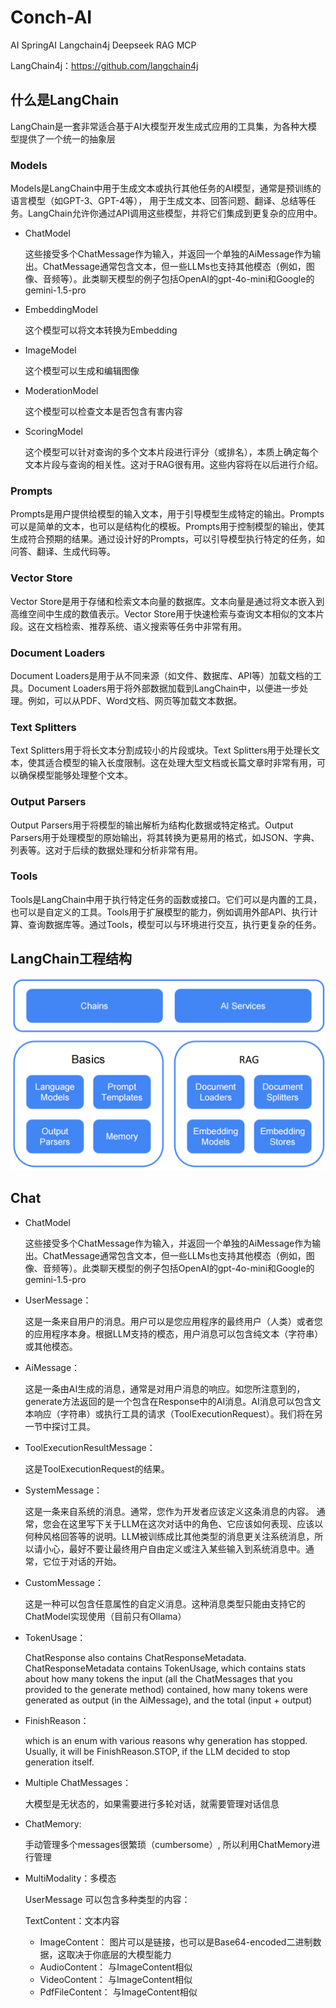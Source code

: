 # Conch-AI
AI SpringAI Langchain4j Deepseek RAG MCP

LangChain4j：https://github.com/langchain4j

## 什么是LangChain
LangChain是一套非常适合基于AI大模型开发生成式应用的工具集，为各种大模型提供了一个统一的抽象层

### Models
Models是LangChain中用于生成文本或执行其他任务的AI模型，通常是预训练的语言模型（如GPT-3、GPT-4等）， 用于生成文本、回答问题、翻译、总结等任务。LangChain允许你通过API调用这些模型，并将它们集成到更复杂的应用中。
- ChatModel

  这些接受多个ChatMessage作为输入，并返回一个单独的AiMessage作为输出。ChatMessage通常包含文本，但一些LLMs也支持其他模态（例如，图像、音频等）。此类聊天模型的例子包括OpenAI的gpt-4o-mini和Google的gemini-1.5-pro

- EmbeddingModel

  这个模型可以将文本转换为Embedding

- ImageModel

  这个模型可以生成和编辑图像

- ModerationModel

  这个模型可以检查文本是否包含有害内容

- ScoringModel

  这个模型可以针对查询的多个文本片段进行评分（或排名），本质上确定每个文本片段与查询的相关性。这对于RAG很有用。这些内容将在以后进行介绍。

### Prompts
Prompts是用户提供给模型的输入文本，用于引导模型生成特定的输出。Prompts可以是简单的文本，也可以是结构化的模板。Prompts用于控制模型的输出，使其生成符合预期的结果。通过设计好的Prompts，可以引导模型执行特定的任务，如问答、翻译、生成代码等。

### Vector Store
Vector Store是用于存储和检索文本向量的数据库。文本向量是通过将文本嵌入到高维空间中生成的数值表示。Vector Store用于快速检索与查询文本相似的文本片段。这在文档检索、推荐系统、语义搜索等任务中非常有用。

### Document Loaders
Document Loaders是用于从不同来源（如文件、数据库、API等）加载文档的工具。Document Loaders用于将外部数据加载到LangChain中，以便进一步处理。例如，可以从PDF、Word文档、网页等加载文本数据。

### Text Splitters
Text Splitters用于将长文本分割成较小的片段或块。Text Splitters用于处理长文本，使其适合模型的输入长度限制。这在处理大型文档或长篇文章时非常有用，可以确保模型能够处理整个文本。

### Output Parsers
Output Parsers用于将模型的输出解析为结构化数据或特定格式。Output Parsers用于处理模型的原始输出，将其转换为更易用的格式，如JSON、字典、列表等。这对于后续的数据处理和分析非常有用。

### Tools
Tools是LangChain中用于执行特定任务的函数或接口。它们可以是内置的工具，也可以是自定义的工具。Tools用于扩展模型的能力，例如调用外部API、执行计算、查询数据库等。通过Tools，模型可以与环境进行交互，执行更复杂的任务。

## LangChain工程结构
![langchain4j.jpg](assist/langchain4j.jpg)



## Chat
- ChatModel

  这些接受多个ChatMessage作为输入，并返回一个单独的AiMessage作为输出。ChatMessage通常包含文本，但一些LLMs也支持其他模态（例如，图像、音频等）。此类聊天模型的例子包括OpenAI的gpt-4o-mini和Google的gemini-1.5-pro

- UserMessage：

  这是一条来自用户的消息。用户可以是您应用程序的最终用户（人类）或者您的应用程序本身。根据LLM支持的模态，用户消息可以包含纯文本（字符串）或其他模态。

- AiMessage：
  
  这是一条由AI生成的消息，通常是对用户消息的响应。如您所注意到的，generate方法返回的是一个包含在Response中的AI消息。AI消息可以包含文本响应（字符串）或执行工具的请求（ToolExecutionRequest）。我们将在另一节中探讨工具。
  
- ToolExecutionResultMessage：

  这是ToolExecutionRequest的结果。

- SystemMessage：

  这是一条来自系统的消息。通常，您作为开发者应该定义这条消息的内容。
  通常，您会在这里写下关于LLM在这次对话中的角色、它应该如何表现、应该以何种风格回答等的说明。LLM被训练成比其他类型的消息更关注系统消息，所以请小心，最好不要让最终用户自由定义或注入某些输入到系统消息中。通常，它位于对话的开始。

- CustomMessage：

  这是一种可以包含任意属性的自定义消息。这种消息类型只能由支持它的ChatModel实现使用（目前只有Ollama）

- TokenUsage：

  ChatResponse also contains ChatResponseMetadata. ChatResponseMetadata contains TokenUsage,
  which contains stats about how many tokens the input (all the ChatMessages that you provided to the generate method) contained,
  how many tokens were generated as output (in the AiMessage), and the total (input + output)

- FinishReason：

  which is an enum with various reasons why generation has stopped. Usually, it will be FinishReason.STOP, if the LLM decided to stop generation itself.

- Multiple ChatMessages：

  大模型是无状态的，如果需要进行多轮对话，就需要管理对话信息

- ChatMemory:

  手动管理多个messages很繁琐（cumbersome）, 所以利用ChatMemory进行管理

- MultiModality：多模态

  UserMessage 可以包含多种类型的内容：

  TextContent：文本内容

  - ImageContent：  图片可以是链接，也可以是Base64-encoded二进制数据，这取决于你底层的大模型能力
  - AudioContent：  与ImageContent相似
  - VideoContent：  与ImageContent相似
  - PdfFileContent：  与ImageContent相似
